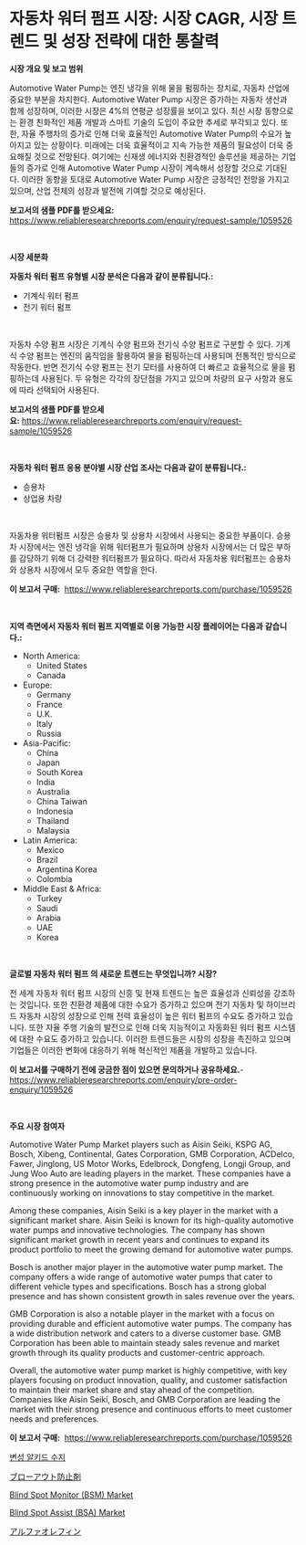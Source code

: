 <p><h1>자동차 워터 펌프 시장: 시장 CAGR, 시장 트렌드 및 성장 전략에 대한 통찰력</h1></p><p><strong>시장 개요 및 보고 범위</strong></p>
<p><p>Automotive Water Pump는 엔진 냉각을 위해 물을 펌핑하는 장치로, 자동차 산업에 중요한 부분을 차지한다. Automotive Water Pump 시장은 증가하는 자동차 생산과 함께 성장하며, 이러한 시장은 4%의 연평균 성장률을 보이고 있다. 최신 시장 동향으로는 환경 친화적인 제품 개발과 스마트 기술의 도입이 주요한 추세로 부각되고 있다. 또한, 자율 주행차의 증가로 인해 더욱 효율적인 Automotive Water Pump의 수요가 높아지고 있는 상황이다. 미래에는 더욱 효율적이고 지속 가능한 제품의 필요성이 더욱 중요해질 것으로 전망된다. 여기에는 신재생 에너지와 친환경적인 솔루션을 제공하는 기업들의 증가로 인해 Automotive Water Pump 시장이 계속해서 성장할 것으로 기대된다. 이러한 동향을 토대로 Automotive Water Pump 시장은 긍정적인 전망을 가지고 있으며, 산업 전체의 성장과 발전에 기여할 것으로 예상된다.</p></p>
<p><strong>보고서의 샘플 PDF를 받으세요:</strong> <a href="https://www.reliableresearchreports.com/enquiry/request-sample/1059526">https://www.reliableresearchreports.com/enquiry/request-sample/1059526</a></p>
<p>&nbsp;</p>
<p><strong>시장 세분화</strong></p>
<p><strong>자동차 워터 펌프 유형별 시장 분석은 다음과 같이 분류됩니다.:</strong></p>
<p><ul><li>기계식 워터 펌프</li><li>전기 워터 펌프</li></ul></p>
<p>&nbsp;</p>
<p><p>자동차 수양 펌프 시장은 기계식 수양 펌프와 전기식 수양 펌프로 구분할 수 있다. 기계식 수양 펌프는 엔진의 움직임을 활용하여 물을 펌핑하는데 사용되며 전통적인 방식으로 작동한다. 반면 전기식 수양 펌프는 전기 모터를 사용하여 더 빠르고 효율적으로 물을 펌핑하는데 사용된다. 두 유형은 각각의 장단점을 가지고 있으며 차량의 요구 사항과 용도에 따라 선택되어 사용된다.</p></p>
<p><strong>보고서의 샘플 PDF를 받으세요:</strong>&nbsp;<a href="https://www.reliableresearchreports.com/enquiry/request-sample/1059526">https://www.reliableresearchreports.com/enquiry/request-sample/1059526</a></p>
<p>&nbsp;</p>
<p><strong> 자동차 워터 펌프 응용 분야별 시장 산업 조사는 다음과 같이 분류됩니다.:</strong></p>
<p><ul><li>승용차</li><li>상업용 차량</li></ul></p>
<p>&nbsp;</p>
<p><p>자동차용 워터펌프 시장은 승용차 및 상용차 시장에서 사용되는 중요한 부품이다. 승용차 시장에서는 엔진 냉각을 위해 워터펌프가 필요하며 상용차 시장에서는 더 많은 부하를 감당하기 위해 더 강력한 워터펌프가 필요하다. 따라서 자동차용 워터펌프는 승용차와 상용차 시장에서 모두 중요한 역할을 한다.</p></p>
<p><strong>이 보고서 구매:</strong>&nbsp; <a href="https://www.reliableresearchreports.com/purchase/1059526">https://www.reliableresearchreports.com/purchase/1059526</a></p>
<p>&nbsp;</p>
<p><strong>지역 측면에서 자동차 워터 펌프 지역별로 이용 가능한 시장 플레이어는 다음과 같습니다.:</strong></p>
<p><ul>
    <li>
        North America:
        <ul>
            <li>United States</li>
            <li>Canada</li>
        </ul>
    </li>
    <li>
        Europe:
        <ul>
            <li>Germany</li>
            <li>France</li>
            <li>U.K.</li>
            <li>Italy</li>
            <li>Russia</li>
        </ul>
    </li>
    <li>
        Asia-Pacific:
        <ul>
            <li>China</li>
            <li>Japan</li>
            <li>South Korea</li>
            <li>India</li>
            <li>Australia</li>
            <li>China Taiwan</li>
            <li>Indonesia</li>
            <li>Thailand</li>
            <li>Malaysia</li>
        </ul>
    </li>
    <li>
        Latin America:
        <ul>
            <li>Mexico</li>
            <li>Brazil</li>
            <li>Argentina Korea</li>
            <li>Colombia</li>
        </ul>
    </li>
    <li>
        Middle East & Africa:
        <ul>
            <li>Turkey</li>
            <li>Saudi</li>
            <li>Arabia</li>
            <li>UAE</li>
            <li>Korea</li>
        </ul>
    </li>
    </ul></p>
<p>&nbsp;</p>
<p><strong>글로벌 자동차 워터 펌프 의 새로운 트렌드는 무엇입니까? 시장?</strong></p>
<p><p>전 세계 자동차 워터 펌프 시장의 신흥 및 현재 트렌드는 높은 효율성과 신뢰성을 강조하는 것입니다. 또한 친환경 제품에 대한 수요가 증가하고 있으며 전기 자동차 및 하이브리드 자동차 시장의 성장으로 인해 전력 효율성이 높은 워터 펌프의 수요도 증가하고 있습니다. 또한 자율 주행 기술의 발전으로 인해 더욱 지능적이고 자동화된 워터 펌프 시스템에 대한 수요도 증가하고 있습니다. 이러한 트렌드들은 시장의 성장을 촉진하고 있으며 기업들은 이러한 변화에 대응하기 위해 혁신적인 제품을 개발하고 있습니다.</p></p>
<p><strong>이 보고서를 구매하기 전에 궁금한 점이 있으면 문의하거나 공유하세요.</strong>- <a href="https://www.reliableresearchreports.com/enquiry/pre-order-enquiry/1059526">https://www.reliableresearchreports.com/enquiry/pre-order-enquiry/1059526</a></p>
<p>&nbsp;</p>
<p><strong>주요 시장 참여자</strong></p>
<p><p>Automotive Water Pump Market players such as Aisin Seiki, KSPG AG, Bosch, Xibeng, Continental, Gates Corporation, GMB Corporation, ACDelco, Fawer, Jinglong, US Motor Works, Edelbrock, Dongfeng, Longji Group, and Jung Woo Auto are leading players in the market. These companies have a strong presence in the automotive water pump industry and are continuously working on innovations to stay competitive in the market.</p><p>Among these companies, Aisin Seiki is a key player in the market with a significant market share. Aisin Seiki is known for its high-quality automotive water pumps and innovative technologies. The company has shown significant market growth in recent years and continues to expand its product portfolio to meet the growing demand for automotive water pumps.</p><p>Bosch is another major player in the automotive water pump market. The company offers a wide range of automotive water pumps that cater to different vehicle types and specifications. Bosch has a strong global presence and has shown consistent growth in sales revenue over the years.</p><p>GMB Corporation is also a notable player in the market with a focus on providing durable and efficient automotive water pumps. The company has a wide distribution network and caters to a diverse customer base. GMB Corporation has been able to maintain steady sales revenue and market growth through its quality products and customer-centric approach.</p><p>Overall, the automotive water pump market is highly competitive, with key players focusing on product innovation, quality, and customer satisfaction to maintain their market share and stay ahead of the competition. Companies like Aisin Seiki, Bosch, and GMB Corporation are leading the market with their strong presence and continuous efforts to meet customer needs and preferences.</p></p>
<p><strong>이 보고서 구매:</strong>&nbsp;&nbsp;<a href="https://www.reliableresearchreports.com/purchase/1059526">https://www.reliableresearchreports.com/purchase/1059526</a></p>
<p><p><a href="https://medium.com/@bkszjgzqq1851/%EC%88%98%EC%A0%95-%EC%95%8C%ED%82%A4%ED%86%A0-%EC%88%98%EC%A7%80-%EC%8B%9C%EC%9E%A5-%EC%A0%90%EC%9C%A0%EC%9C%A8-%EC%A7%84%ED%99%94-%EB%B0%8F-%EC%8B%9C%EC%9E%A5-%EC%84%B1%EC%9E%A5-%ED%8A%B8%EB%A0%8C%EB%93%9C-2024-2031-e8070cf2e3b6">변성 알키드 수지</a></p><p><a href="https://medium.com/@catherine10203/%E5%90%B9%E3%81%8D%E5%87%BA%E3%81%97%E4%BA%88%E9%98%B2%E8%A3%85%E7%BD%AE%E5%B8%82%E5%A0%B4-%E5%B8%82%E5%A0%B4cagr-%E5%B8%82%E5%A0%B4%E5%8B%95%E5%90%91-%E3%81%8A%E3%82%88%E3%81%B3%E6%88%90%E9%95%B7%E6%88%A6%E7%95%A5%E3%81%AB%E3%81%A4%E3%81%84%E3%81%A6%E3%81%AE%E6%B4%9E%E5%AF%9F-5cc4c72f5da1">ブローアウト防止剤</a></p><p><a href="https://github.com/NorbertYates/Market-Research-Report-List-3/blob/main/blind-spot-monitor-bsm-market.md">Blind Spot Monitor (BSM) Market</a></p><p><a href="https://github.com/prosalinda88/Market-Research-Report-List-3/blob/main/blind-spot-assist-bsa-market.md">Blind Spot Assist (BSA) Market</a></p><p><a href="https://medium.com/@catherine10203/%E3%82%A2%E3%83%AB%E3%83%95%E3%82%A1%E3%82%AA%E3%83%AC%E3%83%95%E3%82%A3%E3%83%B3%E5%B8%82%E5%A0%B4-%E6%88%90%E5%8A%9F%E3%81%99%E3%82%8B%E3%83%93%E3%82%B8%E3%83%8D%E3%82%B9%E6%88%A6%E7%95%A5%E3%81%AE%E9%8D%B52031%E5%B9%B4%E3%81%BE%E3%81%A7%E3%81%AE%E4%BA%88%E6%B8%AC-fed59ecd1501">アルファオレフィン</a></p></p>
